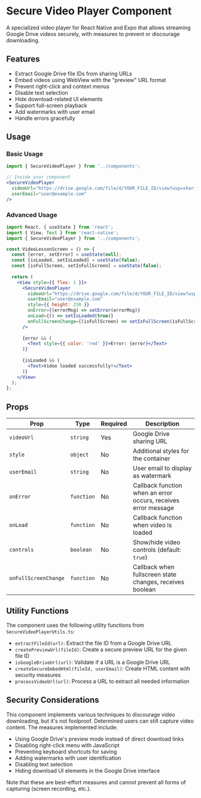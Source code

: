 # Secure Video Player Component

A specialized video player for React Native and Expo that allows streaming Google Drive videos securely, with measures to prevent or discourage downloading.

## Features

- Extract Google Drive file IDs from sharing URLs
- Embed videos using WebView with the "preview" URL format
- Prevent right-click and context menus
- Disable text selection
- Hide download-related UI elements
- Support full-screen playback
- Add watermarks with user email
- Handle errors gracefully

## Usage

### Basic Usage

```jsx
import { SecureVideoPlayer } from '../components';

// Inside your component
<SecureVideoPlayer
  videoUrl="https://drive.google.com/file/d/YOUR_FILE_ID/view?usp=sharing"
  userEmail="user@example.com"
/>
```

### Advanced Usage

```jsx
import React, { useState } from 'react';
import { View, Text } from 'react-native';
import { SecureVideoPlayer } from '../components';

const VideoLessonScreen = () => {
  const [error, setError] = useState(null);
  const [isLoaded, setIsLoaded] = useState(false);
  const [isFullScreen, setIsFullScreen] = useState(false);
  
  return (
    <View style={{ flex: 1 }}>
      <SecureVideoPlayer
        videoUrl="https://drive.google.com/file/d/YOUR_FILE_ID/view?usp=sharing"
        userEmail="user@example.com"
        style={{ height: 250 }}
        onError={(errorMsg) => setError(errorMsg)}
        onLoad={() => setIsLoaded(true)}
        onFullScreenChange={(isFullScreen) => setIsFullScreen(isFullScreen)}
      />
      
      {error && (
        <Text style={{ color: 'red' }}>Error: {error}</Text>
      )}
      
      {isLoaded && (
        <Text>Video loaded successfully!</Text>
      )}
    </View>
  );
};
```

## Props

| Prop | Type | Required | Description |
|------|------|----------|-------------|
| `videoUrl` | `string` | Yes | Google Drive sharing URL |
| `style` | `object` | No | Additional styles for the container |
| `userEmail` | `string` | No | User email to display as watermark |
| `onError` | `function` | No | Callback function when an error occurs, receives error message |
| `onLoad` | `function` | No | Callback function when video is loaded |
| `controls` | `boolean` | No | Show/hide video controls (default: `true`) |
| `onFullScreenChange` | `function` | No | Callback when fullscreen state changes, receives boolean |

## Utility Functions

The component uses the following utility functions from `SecureVideoPlayerUtils.ts`:

- `extractFileId(url)`: Extract the file ID from a Google Drive URL
- `createPreviewUrl(fileId)`: Create a secure preview URL for the given file ID
- `isGoogleDriveUrl(url)`: Validate if a URL is a Google Drive URL
- `createSecureEmbedHtml(fileId, userEmail)`: Create HTML content with security measures
- `processVideoUrl(url)`: Process a URL to extract all needed information

## Security Considerations

This component implements various techniques to discourage video downloading, but it's not foolproof. Determined users can still capture video content. The measures implemented include:

- Using Google Drive's preview mode instead of direct download links
- Disabling right-click menu with JavaScript
- Preventing keyboard shortcuts for saving
- Adding watermarks with user identification
- Disabling text selection
- Hiding download UI elements in the Google Drive interface

Note that these are best-effort measures and cannot prevent all forms of capturing (screen recording, etc.). 